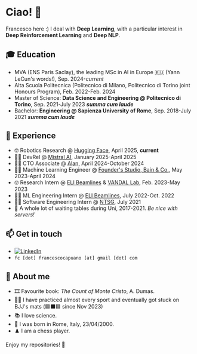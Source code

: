 # Ciao! 👋

Francesco here :) I deal with **Deep Learning**, with a particular interest in **Deep Reinforcement Learning** and **Deep NLP**.

<!--
My MSc thesis work revolved on Deep Reinforcement Learning and Neural Architecture Search, and received joint supervision from researchers at Politecnico di Torino and Politecnico di Milano. 
I was supervised by [Prof. Barbara Caputo](https://scholar.google.com/citations?user=mHbdIAwAAAAJ&hl=en) and [Prof. Giuseppe Averta](https://scholar.google.it/citations?user=i4rm0tYAAAAJ&hl=en) from Politecnico di Torino, and [Prof. Marcello Restelli](https://scholar.google.com/citations?user=xdgxRiEAAAAJ&hl=en) from Politecnico di Milano.
-->

## 🎓 **Education**
 
- MVA (ENS Paris Saclay), the leading MSc in AI in Europe 🇪🇺 (Yann LeCun's words!), Sep. 2024-*current*
- Alta Scuola Politecnica (Politecnico di Milano, Politecnico di Torino joint Honours Program), Feb. 2022-Feb. 2024
- Master of Science: **Data Science and Engineering @ Politecnico di Torino**, Sep. 2021-July 2023 ***summa cum laude***
- Bachelor: **Engineering @ Sapienza University of Rome**, Sep. 2018-July 2021 ***summa cum laude*** 

## 🚆 **Experience**
- 🤓 Robotics Research @ [Hugging Face](https://www.huggingface.co), April 2025, **current**
- 👨‍💻 DevRel @ [Mistral AI](https://www.mistral.ai), January 2025-April 2025
- 👨‍💻 CTO Associate @ [Alan](https://www.alan.com), April 2024-October 2024
- 👨‍💻 Machine Learning Engineer @ [Founder's Studio, Bain & Co.](https://www.bain.com/consulting-services/engine-2-ventures/founders-studio/), May 2023-April 2024
- 🤓 Research Intern @ [ELI Beamlines](https://www.eli-beams.eu/) & [VANDAL Lab](http://vandal.polito.it/), Feb. 2023-May 2023
- 👨‍💻 ML Engineering Intern @ [ELI Beamlines](https://www.eli-beams.eu/), July 2022-Oct. 2022
- 👨‍💻 Software Engineering Intern @ [NTSG](https://www.ntsgen.com/en/), July 2021
- 🤵 A whole lot of waiting tables during Uni, 2017-2021. *Be nice with servers!*

## 📫 **Get in touch**

- [![LinkedIn](https://img.shields.io/badge/-LinkedIn-blue?style=flat&logo=Linkedin&logoColor=white)](https://www.linkedin.com/in/fracapuano/)
- `fc [dot] francescocapuano [at] gmail [dot] com`
<!--
## 🚀 **Skills**

<ul>
        <img src='https://cdn.jsdelivr.net/gh/devicons/devicon/icons/python/python-original.svg' height='48'>  &nbsp 
        <img src='https://cdn.jsdelivr.net/gh/devicons/devicon/icons/pytorch/pytorch-original.svg' height='48'>  &nbsp
        <img src='https://cdn.jsdelivr.net/gh/devicons/devicon/icons/numpy/numpy-original.svg' height='48'>  &nbsp
        <img src='https://cdn.jsdelivr.net/gh/devicons/devicon/icons/matlab/matlab-original.svg' height='48'>  &nbsp

</ul>
-->
## 🧠 **About me**

- 🎞️ Favourite book: _The Count of Monte Cristo_, A. Dumas.
- 🏋🏼 I have practiced almost every sport and eventually got stuck on BJJ's mats (🟦⬛🟦 since Nov 2023)
- 📚 I love science.
- 🎂 I was born in Rome, Italy, 23/04/2000.
- ♟️ I am a chess player.

Enjoy my repositories! 🚀

<!-- [![Francesco Capuano's GitHub stats](https://github-readme-stats.vercel.app/api?username=fracapuano&hide=issues&count_private=true&show_icons=true&theme=github_dark_dimmed)](https://github.com/anuraghazra/github-readme-stats) -->

